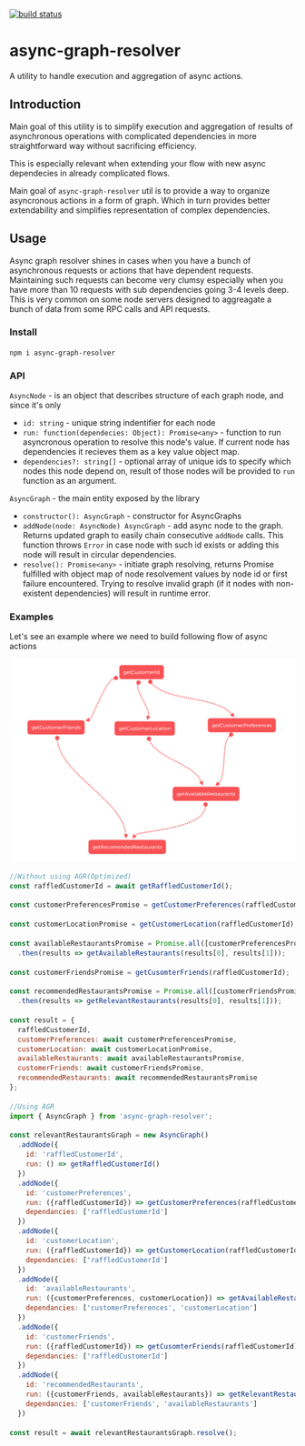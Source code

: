 <a href="https://travis-ci.org/wix-incubator/async-graph-resolver"><img src="https://travis-ci.org/wix-incubator/async-graph-resolver.svg?branch=master" alt="build status"></a>

# async-graph-resolver
A utility to handle execution and aggregation of async actions.

## Introduction

Main goal of this utility is to simplify execution and aggregation of results of asynchronous operations with complicated dependencies in more straightforward way without sacrificing efficiency.

This is especially relevant when extending your flow with new async dependecies in already complicated flows.

Main goal of `async-graph-resolver` util is to provide a way to organize asyncronous actions in a form of graph. Which in turn provides better extendability and simplifies representation of complex dependencies.

## Usage

Async graph resolver shines in cases when you have a bunch of asynchronous requests or actions that have dependent requests. Maintaining such requests can become very clumsy especially when you have more than 10 requests with sub dependencies going 3-4 levels deep. This is very common on some node servers designed to aggreagate a bunch of data from some RPC calls and API requests.

### Install

`npm i async-graph-resolver`

### API

`AsyncNode` - is an object that describes structure of each graph node, and since it's only
- `id: string` - unique string indentifier for each node
- `run: function(dependecies: Object): Promise<any>` - function to run asyncronous operation to resolve this node's value. If current node has dependencies it recieves them as a key value object map.
- `dependencies?: string[]` - optional array of unique ids to specify which nodes this node depend on, result of those nodes will be provided to `run` function as an argument.

`AsyncGraph` - the main entity exposed by the library
- `constructor(): AsyncGraph` - constructor for AsyncGraphs
- `addNode(node: AsyncNode) AsyncGraph` - add async node to the graph. Returns updated graph to easily chain consecutive `addNode` calls. This function throws `Error` in case node with such id exists or adding this node will result in circular dependencies.
- `resolve(): Promise<any>` - initiate graph resolving, returns Promise fulfilled with object map of node resolvement values by node id or first failure encountered. Trying to resolve invalid graph (if it nodes with non-existent dependencies) will result in runtime error.

### Examples
Let's see an example where we need to build following flow of async actions

![](assets/graph.png)

```javascript
//Without using AGR(Optimized)
const raffledCustomerId = await getRaffledCustomerId();

const customerPreferencesPromise = getCustomerPreferences(raffledCustomerId);

const customerLocationPromise = getCustomerLocation(raffledCustomerId);

const availableRestaurantsPromise = Promise.all([customerPreferencesPromise, customerLocationPromise])
  .then(results => getAvailableRestaurants(results[0], results[1]));

const customerFriendsPromise = getCusomterFriends(raffledCustomerId);

const recommendedRestaurantsPromise = Promise.all([customerFriendsPromise, availableRestaurantsPromise])
  .then(results => getRelevantRestaurants(results[0], results[1]));

const result = {
  raffledCustomerId,
  customerPreferences: await customerPreferencesPromise,
  customerLocation: await customerLocationPromise,
  availableRestaurants: await availableRestaurantsPromise,
  customerFriends: await customerFriendsPromise,
  recommendedRestaurants: await recommendedRestaurantsPromise
};

//Using AGR
import { AsyncGraph } from 'async-graph-resolver';

const relevantRestaurantsGraph = new AsyncGraph()
  .addNode({
    id: 'raffledCustomerId',
    run: () => getRaffledCustomerId()
  })
  .addNode({
    id: 'customerPreferences',
    run: ({raffledCustomerId}) => getCustomerPreferences(raffledCustomerId),
    dependancies: ['raffledCustomerId']
  })
  .addNode({
    id: 'customerLocation',
    run: ({raffledCustomerId}) => getCustomerLocation(raffledCustomerId),
    dependancies: ['raffledCustomerId']
  })
  .addNode({
    id: 'availableRestaurants',
    run: ({customerPreferences, customerLocation}) => getAvailableRestaurants(customerPreferences, customerLocation),
    dependancies: ['customerPreferences', 'customerLocation']
  })
  .addNode({
    id: 'customerFriends',
    run: ({raffledCustomerId}) => getCusomterFriends(raffledCustomerId),
    dependancies: ['raffledCustomerId']
  })
  .addNode({
    id: 'recommendedRestaurants',
    run: ({customerFriends, availableRestaurants}) => getRelevantRestaurants(customerFriends, availableRestaurants),
    dependancies: ['customerFriends', 'availableRestaurants']
  })

const result = await relevantRestaurantsGraph.resolve();
```
